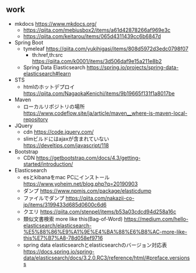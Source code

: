## work
- mkdocs https://www.mkdocs.org/
	- https://qiita.com/mebiusbox2/items/a61d42878266af969e3c
	- https://qiita.com/keitarou/items/065d4311439cc6b6847d
- Spring Boot
	- tymeleaf https://qiita.com/yukihigasi/items/808d5972d3edc0798f07
		- th:href,th:src https://qiita.com/k0001/items/3d506daf9e15a211e8b2
	- Spring Data Elasticsearch https://spring.io/projects/spring-data-elasticsearch#learn
- STS
	- htmlのホットデプロイ https://qiita.com/NagaokaKenichi/items/9b19665f131f1a8017be
- Maven
	- ローカルリポジトリの場所 https://www.codeflow.site/ja/article/maven__where-is-maven-local-repository
- JQuery
	- cdn https://code.jquery.com/
	- slimビルドにはajaxが含まれていない https://develtips.com/javascript/118
- Bootstrap
	- CDN https://getbootstrap.com/docs/4.3/getting-started/introduction/
- Elasticsearch
	- esとkibanaをmac PCにインストール https://www.yoheim.net/blog.php?q=20190903
	- ダンプ https://www.npmjs.com/package/elasticdump
	- ファイルでダンプ https://qiita.com/nakazii-co-jp/items/3199433d685d0600c6d6
	- クエリ https://qiita.com/stenpel/items/b53a03cdcd94d258a16c
	- 類似文書検索 more like this(Bag-of-Word) https://medium.com/hello-elasticsearch/elasticsearch-%E5%88%86%E9%A1%9E%E4%BA%88%E6%B8%AC-more-like-this%E7%B7%A8-78d058ef9716
	- spring data elasticsearchとelasticsearchのバージョン対応表 https://docs.spring.io/spring-data/elasticsearch/docs/3.2.0.RC3/reference/html/#preface.versionss